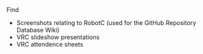 Find
* Screenshots relating to RobotC (used for the GitHub Repository Database Wiki)
* VRC slideshow presentations
* VRC attendence sheets

